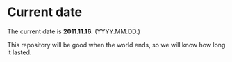 # Current date

The current date is **2011.11.16.** (YYYY.MM.DD.)

This repository will be good when the world ends, so we will know how long it lasted.